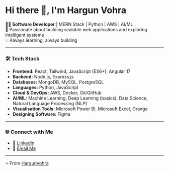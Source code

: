 # Hi there 👋, I'm Hargun Vohra  

👨‍💻 **Software Developer** | MERN Stack | Python | AWS | AI/ML  
🚀 Passionate about building scalable web applications and exploring intelligent systems  
💡 Always learning, always building  

---

### 🛠️ Tech Stack  
- **Frontend:** React, Tailwind, JavaScript (ES6+), Angular 17
- **Backend:** Node.js, Express.js
- **Databases:** MongoDB, MySQL, PostgreSQL  
- **Languages:** Python, JavaScript  
- **Cloud & DevOps:** AWS, Docker, Git/GitHub  
- **AI/ML:** Machine Learning, Deep Learning (basics), Data Science, Natural Language Processing (NLP)
- **Visualisation Tools:** Microsoft Power BI, Microsoft Excel, Orange
- **Designing Software:** Figma

---


### 🌐 Connect with Me  
- 💼 [LinkedIn](https://www.linkedin.com/in/hargun-vohra-2ab542218/)  
- 📧 [Email Me](mailto:hargunvohra1973@gmail.com)  

---
⭐️ From [HargunVohra](https://github.com/HargunVohra)
